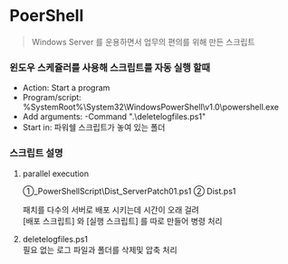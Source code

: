 # PoerShell

> Windows Server 를 운용하면서 업무의 편의를 위해 만든 스크립트


### 윈도우 스케쥴러를 사용해 스크립트를 자동 실행 할때
- Action: Start a program
- Program/script: %SystemRoot%\System32\WindowsPowerShell\v1.0\powershell.exe
- Add arguments: -Command ".\deletelogfiles.ps1"
- Start in: 파워쉘 스크립트가 놓여 있는 폴더


### 스크립트 설명


1. parallel execution  

    ①_PowerShellScript\Dist_ServerPatch01.ps1
    ② Dist.ps1  
    
   패치를 다수의 서버로 배포 시키는데 시간이 오래 걸려  
   [배포 스크립트] 와 [실행 스크립트] 를 따로 만들어 병령 처리  


2. deletelogfiles.ps1  
   필요 없는 로그 파일과 폴더를 삭제및 압축 처리